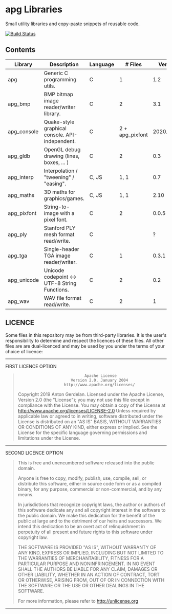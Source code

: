 # apg Libraries

Small utility libraries and copy-paste snippets of reusable code.

[![Build Status](https://travis-ci.com/capnramses/apg.svg?branch=master)](https://travis-ci.com/capnramses/apg)

## Contents

| Library     | Description                                       | Language | # Files         | Version    | Fuzzed                                        |
| ----------- | ------------------------------------------------- | -------- | --------------- | ---------- | --------------------------------------------- |
| apg         | Generic C programming utils.                      | C        | 1               | 1.2        | No                                            |
| apg_bmp     | BMP bitmap image reader/writer library.           | C        | 2               | 3.1        | Yes - [AFL](https://lcamtuf.coredump.cx/afl/) |
| apg_console | Quake-style graphical console. API-independent.   | C        | 2 + apg_pixfont | 2020/01/06 | No                                            |
| apg_gldb    | OpenGL debug drawing (lines, boxes, ... ) | C        | 2               | 0.3        | No                                            |
| apg_interp  | Interpolation / "tweening" / "easing".            | C, JS    | 1, 1            | 0.7        | No                                            |
| apg_maths   | 3D maths for graphics/games.                      | C, JS    | 1, 1            | 2.10       | No                                            |
| apg_pixfont | String-to-image with a pixel font.                | C        | 2               | 0.0.5      | No                                            |
| apg_ply     | Stanford PLY mesh format read/write.              | C        |                 | ?          | No                                            |
| apg_tga     | Single-header TGA image reader/writer.            | C        | 1               | 0.3.1      | No                                            |
| apg_unicode | Unicode codepoint <-> UTF-8 String Functions.     | C        | 2               | 0.2        | No                                            |
| apg_wav     | WAV file format read/write.                       | C        | 2               | 1          | No                                            |

## LICENCE

Some files in this repository may be from third-party libraries.
It is the user's responsibility to determine and respect the licences of these files.
All other files are are dual-licenced and may be used by you under the terms of your
choice of licence:

-------------------------------------------------------------------------------------
FIRST LICENCE OPTION

>                                  Apache License
>                            Version 2.0, January 2004
>                         http://www.apache.org/licenses/
>    Copyright 2019 Anton Gerdelan.
>    Licensed under the Apache License, Version 2.0 (the "License");
>    you may not use this file except in compliance with the License.
>    You may obtain a copy of the License at
>        http://www.apache.org/licenses/LICENSE-2.0
>    Unless required by applicable law or agreed to in writing, software
>    distributed under the License is distributed on an "AS IS" BASIS,
>    WITHOUT WARRANTIES OR CONDITIONS OF ANY KIND, either express or implied.
>    See the License for the specific language governing permissions and
>    limitations under the License.
-------------------------------------------------------------------------------------
SECOND LICENCE OPTION

> This is free and unencumbered software released into the public domain.
>
> Anyone is free to copy, modify, publish, use, compile, sell, or
> distribute this software, either in source code form or as a compiled
> binary, for any purpose, commercial or non-commercial, and by any
> means.
> 
> In jurisdictions that recognize copyright laws, the author or authors
> of this software dedicate any and all copyright interest in the
> software to the public domain. We make this dedication for the benefit
> of the public at large and to the detriment of our heirs and
> successors. We intend this dedication to be an overt act of
> relinquishment in perpetuity of all present and future rights to this
> software under copyright law.
> 
> THE SOFTWARE IS PROVIDED "AS IS", WITHOUT WARRANTY OF ANY KIND,
> EXPRESS OR IMPLIED, INCLUDING BUT NOT LIMITED TO THE WARRANTIES OF
> MERCHANTABILITY, FITNESS FOR A PARTICULAR PURPOSE AND NONINFRINGEMENT.
> IN NO EVENT SHALL THE AUTHORS BE LIABLE FOR ANY CLAIM, DAMAGES OR
> OTHER LIABILITY, WHETHER IN AN ACTION OF CONTRACT, TORT OR OTHERWISE,
> ARISING FROM, OUT OF OR IN CONNECTION WITH THE SOFTWARE OR THE USE OR
> OTHER DEALINGS IN THE SOFTWARE.
> 
> For more information, please refer to <http://unlicense.org>
-------------------------------------------------------------------------------------
